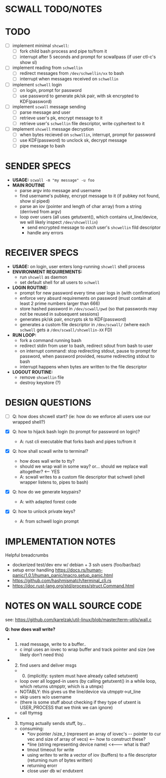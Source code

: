 # SCWALL TODO/NOTES

# TODO
* [ ] implement minimal `shcwell`:
  * [ ] fork child bash process and pipe to/from it
  * [ ] interrupt after 5 seconds and prompt for scwallpass (if user ctl-c's show sl)
* [ ] implement reading from `schwellin`
  * [ ] redirect messages from `/dev/schwellin/xx` to bash
  * [ ] interrupt when messages received on `schwellin`
* [ ] implement `schwell` login
  * [ ] on login, prompt for password
  * [ ] use password to generate pk/sk pair, with sk encrypted to KDF(password)
* [ ] implement `scwall` message sending
  * [ ] parse message and user
  * [ ] retrieve user's pk, encrypt message to it
  * [ ] retrieve user's `schwellin` file descriptor, write cyphertext to it
* [ ] implement `shcwell` message decryption
  * [ ] when bytes recieved on `schwellin`, interrupt, prompt for password
  * [ ] use KDF(password) to unclock sk, decrypt message
  * [ ] pipe message to bash

# SENDER SPECS

* **USAGE:** `scwall -m "my message" -u foo`
* **MAIN ROUTINE**
  * parse argv into message and username
  * find username's pubkey, encrypt message to it (if pubkey not found, show sl piped)
  * parse an  iov (pointer and length of char array) from a string (derrived from argv)
  * loop over users (all uses getutxent(), which contains ut_line/device, we will likely inspect `/dev/shcwelllin`)
    * send encrypted message to *each* user's `shcwellin` fild descriptor
    * handle any errors

# RECEIVER SPECS

* **USAGE:** on login, user enters long-running `shcwell` shell process
* **ENVIRONMENT REQUIREMENTS:**
  * run `shcwell` as daemon
  * set default shell for all users to `schwell`
* **LOGIN ROUTINE:**
  * prompt for new password every time user logs in (with confirmation)
  * enforce very absurd requirements on password (must contain at least 2 prime numbers larger than 666)
  * store hashed password in `/dev/scwall/pwd` (so that passwords may not be reused in subsequent sessions)
  * generates pk/sk pair, encrypts sk to KDF(password)
  * generates a custom file descriptor in `/dev/scwall/` (where each `schwell` gets a `/dev/scwall/shcwellin-XX` FD)
* **RUN LOOP:**
  * fork a command running bash
  * redirect stdin from user to bash, redirect sdout from bash to user
  * on interrupt command: stop redirecting stdout, pause to prompt for password, when password provided, resume redirecting stdout to bash
  * interrupt happens when bytes are written to the file descriptor
* **LOGOUT ROUTINE:**
  * remove `shcwellin` file
  * destroy keystore (?)

# DESIGN QUESTIONS

* [ ] Q: how does shcwell start? (ie: how do we enforce all users use our wrapped shell?)
* [x] Q: how to hijack bash login (to prompt for password on login)?
  * A: rust cli executable that forks bash and pipes to/from it
* [x] Q: how shall scwall write to terminal?
  * how does wall write to tty?
  * should we wrap wall in some way? or... should we replace wall altogether? <-- YES
  * A: scwall writes to a custom file descriptor that schwell (shell wrapper listens to, pipes to bash)

* [x] Q: how do we generate keypairs?
  * A: with adapted forest code
* [x] Q: how to unlock private keys?
  * A: from schwell login prompt

# IMPLEMENTATION NOTES

Helpful breadcrumbs

* dockerized test/dev env w/ debian + 3 ssh users (foo/bar/baz)
* setup error handling https://docs.rs/human-panic/1.0.1/human_panic/macro.setup_panic.html
* https://github.com/hashmismatch/terminal_cli.rs
* https://doc.rust-lang.org/std/process/struct.Command.html

# NOTES ON WALL SOURCE CODE

see: https://github.com/karelzak/util-linux/blob/master/term-utils/wall.c

**Q: how does wall write?**
* 1. read message, write to a buffer..
  * c impl uses an iovec to wrap buffer and track pointer and size (we likely don't need this)
* 2. find users and deliver msgs
  * 0. (implicitly: system must have already called setutxent)
  * loop over all logged-in users (by calling getutxent() in a while loop, which returns utmpptr, which is a utmpx)
  * NOTABLY: this gives us the line/device via utmpptr->ut_line
  * skip users w/o username
  * (there is some stuff about checking if they type of utxent is USER_PROCESS that we think we can ignore)
  * call ttymsg
* 3. ttymsg actually sends stuff, by...
  * consuming:
    * *iov pointer /size_t (represent an array of iovec's -- pointer to cur vec and size of array of vecs) <-- how to construct these?
    * *line (string representing device name) <<--- what is that?
    * tmout timeout for write
    * using writev to write a vector of iov (buffers) to a file descriptor (returning num of bytes written)
    * returning erorr
    * close user db w/ endutxent
